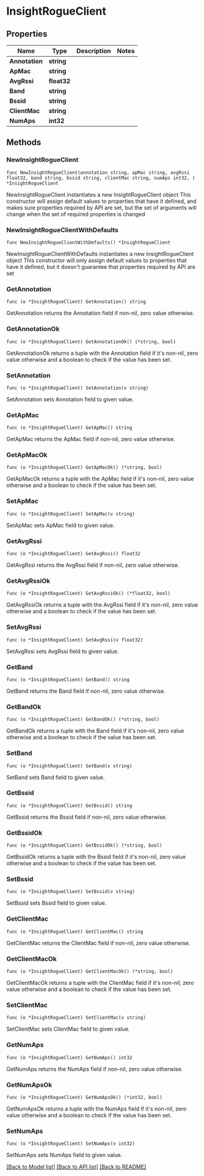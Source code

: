 # InsightRogueClient

## Properties

Name | Type | Description | Notes
------------ | ------------- | ------------- | -------------
**Annotation** | **string** |  | 
**ApMac** | **string** |  | 
**AvgRssi** | **float32** |  | 
**Band** | **string** |  | 
**Bssid** | **string** |  | 
**ClientMac** | **string** |  | 
**NumAps** | **int32** |  | 

## Methods

### NewInsightRogueClient

`func NewInsightRogueClient(annotation string, apMac string, avgRssi float32, band string, bssid string, clientMac string, numAps int32, ) *InsightRogueClient`

NewInsightRogueClient instantiates a new InsightRogueClient object
This constructor will assign default values to properties that have it defined,
and makes sure properties required by API are set, but the set of arguments
will change when the set of required properties is changed

### NewInsightRogueClientWithDefaults

`func NewInsightRogueClientWithDefaults() *InsightRogueClient`

NewInsightRogueClientWithDefaults instantiates a new InsightRogueClient object
This constructor will only assign default values to properties that have it defined,
but it doesn't guarantee that properties required by API are set

### GetAnnotation

`func (o *InsightRogueClient) GetAnnotation() string`

GetAnnotation returns the Annotation field if non-nil, zero value otherwise.

### GetAnnotationOk

`func (o *InsightRogueClient) GetAnnotationOk() (*string, bool)`

GetAnnotationOk returns a tuple with the Annotation field if it's non-nil, zero value otherwise
and a boolean to check if the value has been set.

### SetAnnotation

`func (o *InsightRogueClient) SetAnnotation(v string)`

SetAnnotation sets Annotation field to given value.


### GetApMac

`func (o *InsightRogueClient) GetApMac() string`

GetApMac returns the ApMac field if non-nil, zero value otherwise.

### GetApMacOk

`func (o *InsightRogueClient) GetApMacOk() (*string, bool)`

GetApMacOk returns a tuple with the ApMac field if it's non-nil, zero value otherwise
and a boolean to check if the value has been set.

### SetApMac

`func (o *InsightRogueClient) SetApMac(v string)`

SetApMac sets ApMac field to given value.


### GetAvgRssi

`func (o *InsightRogueClient) GetAvgRssi() float32`

GetAvgRssi returns the AvgRssi field if non-nil, zero value otherwise.

### GetAvgRssiOk

`func (o *InsightRogueClient) GetAvgRssiOk() (*float32, bool)`

GetAvgRssiOk returns a tuple with the AvgRssi field if it's non-nil, zero value otherwise
and a boolean to check if the value has been set.

### SetAvgRssi

`func (o *InsightRogueClient) SetAvgRssi(v float32)`

SetAvgRssi sets AvgRssi field to given value.


### GetBand

`func (o *InsightRogueClient) GetBand() string`

GetBand returns the Band field if non-nil, zero value otherwise.

### GetBandOk

`func (o *InsightRogueClient) GetBandOk() (*string, bool)`

GetBandOk returns a tuple with the Band field if it's non-nil, zero value otherwise
and a boolean to check if the value has been set.

### SetBand

`func (o *InsightRogueClient) SetBand(v string)`

SetBand sets Band field to given value.


### GetBssid

`func (o *InsightRogueClient) GetBssid() string`

GetBssid returns the Bssid field if non-nil, zero value otherwise.

### GetBssidOk

`func (o *InsightRogueClient) GetBssidOk() (*string, bool)`

GetBssidOk returns a tuple with the Bssid field if it's non-nil, zero value otherwise
and a boolean to check if the value has been set.

### SetBssid

`func (o *InsightRogueClient) SetBssid(v string)`

SetBssid sets Bssid field to given value.


### GetClientMac

`func (o *InsightRogueClient) GetClientMac() string`

GetClientMac returns the ClientMac field if non-nil, zero value otherwise.

### GetClientMacOk

`func (o *InsightRogueClient) GetClientMacOk() (*string, bool)`

GetClientMacOk returns a tuple with the ClientMac field if it's non-nil, zero value otherwise
and a boolean to check if the value has been set.

### SetClientMac

`func (o *InsightRogueClient) SetClientMac(v string)`

SetClientMac sets ClientMac field to given value.


### GetNumAps

`func (o *InsightRogueClient) GetNumAps() int32`

GetNumAps returns the NumAps field if non-nil, zero value otherwise.

### GetNumApsOk

`func (o *InsightRogueClient) GetNumApsOk() (*int32, bool)`

GetNumApsOk returns a tuple with the NumAps field if it's non-nil, zero value otherwise
and a boolean to check if the value has been set.

### SetNumAps

`func (o *InsightRogueClient) SetNumAps(v int32)`

SetNumAps sets NumAps field to given value.



[[Back to Model list]](../README.md#documentation-for-models) [[Back to API list]](../README.md#documentation-for-api-endpoints) [[Back to README]](../README.md)


